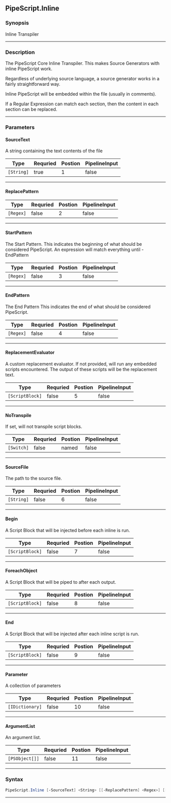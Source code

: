 
PipeScript.Inline
-----------------
### Synopsis
Inline Transpiler

---
### Description

The PipeScript Core Inline Transpiler.  This makes Source Generators with inline PipeScript work.

Regardless of underlying source language, a source generator works in a fairly straightforward way.

Inline PipeScript will be embedded within the file (usually in comments).

If a Regular Expression can match each section, then the content in each section can be replaced.

---
### Parameters
#### **SourceText**

A string containing the text contents of the file



|Type          |Requried|Postion|PipelineInput|
|--------------|--------|-------|-------------|
|```[String]```|true    |1      |false        |
---
#### **ReplacePattern**

|Type         |Requried|Postion|PipelineInput|
|-------------|--------|-------|-------------|
|```[Regex]```|false   |2      |false        |
---
#### **StartPattern**

The Start Pattern.
This indicates the beginning of what should be considered PipeScript.
An expression will match everything until -EndPattern



|Type         |Requried|Postion|PipelineInput|
|-------------|--------|-------|-------------|
|```[Regex]```|false   |3      |false        |
---
#### **EndPattern**

The End Pattern
This indicates the end of what should be considered PipeScript.



|Type         |Requried|Postion|PipelineInput|
|-------------|--------|-------|-------------|
|```[Regex]```|false   |4      |false        |
---
#### **ReplacementEvaluator**

A custom replacement evaluator.
If not provided, will run any embedded scripts encountered. 
The output of these scripts will be the replacement text.



|Type               |Requried|Postion|PipelineInput|
|-------------------|--------|-------|-------------|
|```[ScriptBlock]```|false   |5      |false        |
---
#### **NoTranspile**

If set, will not transpile script blocks.



|Type          |Requried|Postion|PipelineInput|
|--------------|--------|-------|-------------|
|```[Switch]```|false   |named  |false        |
---
#### **SourceFile**

The path to the source file.



|Type          |Requried|Postion|PipelineInput|
|--------------|--------|-------|-------------|
|```[String]```|false   |6      |false        |
---
#### **Begin**

A Script Block that will be injected before each inline is run.



|Type               |Requried|Postion|PipelineInput|
|-------------------|--------|-------|-------------|
|```[ScriptBlock]```|false   |7      |false        |
---
#### **ForeachObject**

A Script Block that will be piped to after each output.



|Type               |Requried|Postion|PipelineInput|
|-------------------|--------|-------|-------------|
|```[ScriptBlock]```|false   |8      |false        |
---
#### **End**

A Script Block that will be injected after each inline script is run.



|Type               |Requried|Postion|PipelineInput|
|-------------------|--------|-------|-------------|
|```[ScriptBlock]```|false   |9      |false        |
---
#### **Parameter**

A collection of parameters



|Type               |Requried|Postion|PipelineInput|
|-------------------|--------|-------|-------------|
|```[IDictionary]```|false   |10     |false        |
---
#### **ArgumentList**

An argument list.



|Type              |Requried|Postion|PipelineInput|
|------------------|--------|-------|-------------|
|```[PSObject[]]```|false   |11     |false        |
---
### Syntax
```PowerShell
PipeScript.Inline [-SourceText] <String> [[-ReplacePattern] <Regex>] [[-StartPattern] <Regex>] [[-EndPattern] <Regex>] [[-ReplacementEvaluator] <ScriptBlock>] [-NoTranspile] [[-SourceFile] <String>] [[-Begin] <ScriptBlock>] [[-ForeachObject] <ScriptBlock>] [[-End] <ScriptBlock>] [[-Parameter] <IDictionary>] [[-ArgumentList] <PSObject[]>] [<CommonParameters>]
```
---



